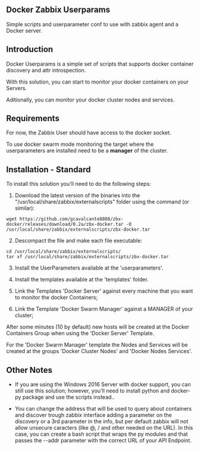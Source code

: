 Docker Zabbix Userparams
------------------------
Simple scripts and userparameter conf to use with zabbix agent and a Docker server. 

Introduction
------------

Docker Userparams is a simple set of scripts that supports docker container discovery
and attr introspection.

With this solution, you can start to monitor your docker containers on your Servers.

Aditionally, you can monitor your docker cluster nodes and services.

Requirements
------------

For now, the Zabbix User should have access to the docker socket.

To use docker swarm mode monitoring the target where the userparameters are installed need to be a **manager** of the cluster.


Installation - Standard 
-----------------------

To install this solution you'll need to do the following steps:

1. Download the latest version of the binaries into the "/usr/local/share/zabbix/externalscripts" folder using the command (or similar):

```
wget https://github.com/gcavalcante8808/zbx-docker/releases/download/0.2a/zbx-docker.tar -O /usr/local/share/zabbix/externalscripts/zbx-docker.tar 
```

2. Descompact the file and make each file executable:

```
cd /usr/local/share/zabbix/externalscripts/
tar xf /usr/local/share/zabbix/externalscripts/zbx-docker.tar
```

3. Install the UserParameters available at the 'userparameters'.

4. Install the templates available at the 'templates' folder.

5. Link the Templates 'Docker Server' against every machine that you want to monitor the docker Containers;

6. Link the Template 'Docker Swarm Manager' against a MANAGER of your cluster;

After some minutes (10 by default) new hosts will be created at the Docker Containers Group when using the 'Docker Server' Template.

For the 'Docker Swarm Manager' template the Nodes and Services will be created at the groups 'Docker Cluster Nodes' and 'Docker Nodes Services'.


Other Notes
-----------

 * If you are using the Windows 2016 Server with docker support, you can still use this solution; however, you'll need to install python and 
docker-py package and use the scripts instead..

 * You can change the address that will be used to query about containers and discover trough zabbix interface adding a parameter on the discovery or a 3rd parameter in the info, but per default zabbix will not allow unsecure caracters (like @, / and other needed on the URL). In this case, you can create a bash script that wraps the py modules and that passes the --addr parameter with the correct URL of your  API Endpoint.
